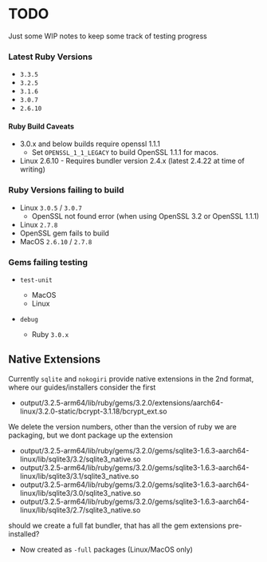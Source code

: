 # TODO

Just some WIP notes to keep some track of testing progress

### Latest Ruby Versions

- `3.3.5`
- `3.2.5`
- `3.1.6`
- `3.0.7`
- `2.6.10`

#### Ruby Build Caveats

- 3.0.x and below builds require openssl 1.1.1
  - Set `OPENSSL_1_1_LEGACY` to build OpenSSL 1.1.1 for macos.
- Linux 2.6.10 - Requires bundler version 2.4.x (latest 2.4.22 at time of writing)

### Ruby Versions failing to build

- Linux  `3.0.5` / `3.0.7`
  - OpenSSL not found error (when using OpenSSL 3.2 or OpenSSL 1.1.1)
 - Linux  `2.7.8`
  - OpenSSL gem fails to build 
- MacOS  `2.6.10` / `2.7.8`

### Gems failing testing

- `test-unit`
  - MacOS
  - Linux

- `debug`
  - Ruby `3.0.x`

## Native Extensions

Currently `sqlite` and `nokogiri` provide native extensions in the 2nd format, where our guides/installers consider the first

- output/3.2.5-arm64/lib/ruby/gems/3.2.0/extensions/aarch64-linux/3.2.0-static/bcrypt-3.1.18/bcrypt_ext.so
  
We delete the version numbers, other than the version of ruby we are packaging, but we dont package up the extension

- output/3.2.5-arm64/lib/ruby/gems/3.2.0/gems/sqlite3-1.6.3-aarch64-linux/lib/sqlite3/3.2/sqlite3_native.so
- output/3.2.5-arm64/lib/ruby/gems/3.2.0/gems/sqlite3-1.6.3-aarch64-linux/lib/sqlite3/3.1/sqlite3_native.so
- output/3.2.5-arm64/lib/ruby/gems/3.2.0/gems/sqlite3-1.6.3-aarch64-linux/lib/sqlite3/3.0/sqlite3_native.so
- output/3.2.5-arm64/lib/ruby/gems/3.2.0/gems/sqlite3-1.6.3-aarch64-linux/lib/sqlite3/2.7/sqlite3_native.so

should we create a full fat bundler, that has all the gem extensions pre-installed?

- Now created as `-full` packages (Linux/MacOS only)
